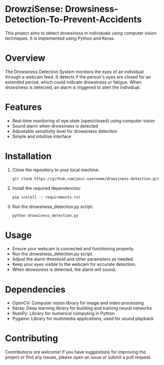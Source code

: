 # DrowziSense: Drowsiness-Detection-To-Prevent-Accidents
This project aims to detect drowsiness in individuals using computer vision techniques. It is implemented using Python and Keras.

# Overview
The Drowsiness Detection System monitors the eyes of an individual through a webcam feed. It detects if the person's eyes are closed for an extended period, which could indicate drowsiness or fatigue. When drowsiness is detected, an alarm is triggered to alert the individual.

# Features
* Real-time monitoring of eye state (open/closed) using computer vision
* Sound alarm when drowsiness is detected
* Adjustable sensitivity level for drowsiness detection
* Simple and intuitive interface

# Installation
1. Clone the repository to your local machine:
   ```bash
   git clone https://github.com/your-username/drowsiness-detection.git
2. Install the required dependencies:
   ```bash
   pip install -r requirements.txt
3. Run the drowsiness_detection.py script:
   ```bash
   python drowsiness_detection.py

# Usage
* Ensure your webcam is connected and functioning properly.
* Run the drowsiness_detection.py script.
* Adjust the alarm threshold and other parameters as needed.
* Keep your eyes visible to the webcam for accurate detection.
* When drowsiness is detected, the alarm will sound.

# Dependencies
* OpenCV: Computer vision library for image and video processing
* Keras: Deep learning library for building and training neural networks
* NumPy: Library for numerical computing in Python
* Pygame: Library for multimedia applications, used for sound playback

# Contributing
Contributions are welcome! If you have suggestions for improving the project or find any issues, please open an issue or submit a pull request.
